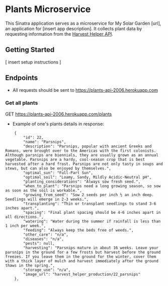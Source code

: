 # Plants Microservice
This Sinatra application serves as a microservice for My Solar Garden [url], an application for [insert app description]. It collects plant data by requesting information from the [Harvest Helper API](https://github.com/damwhit/harvest_helper).

## Getting Started
[ insert setup instructions ]

## Endpoints
- All requests should be sent to https://plants-api-2006.herokuapp.com

### Get all plants
GET https://plants-api-2006.herokuapp.com/plants

- Example of one's plants details in response:

```
    {
        "id": 22,
        "name": "Parsnips",
        "description": "Parsnips, popular with ancient Greeks and Romans, were brought over to the Americas with the first colonists. Although parsnips are biennials, they are usually grown as an annual vegetable. Parsnips are a hardy, cool-season crop that is best harvested after a hard frost. Parsnips are not only tasty in soups and stews, but can also be enjoyed by themselves.",
        "optimal_sun": "Full-Part Sun",
        "optimal_soil": "Loamy, Sandy, Mildly Acidic-Neutral pH",
        "planting_considerations": "Always sow fresh seed.",
        "when_to_plant": "Parsnips need a long growing season, so sow as soon as the soil is workable.",
        "growing_from_seed": "Sow 2 seeds per inch ½ an inch deep. Seedlings will emerge in 2-3 weeks.",
        "transplanting": "Thin or transplant seedlings to stand 3-6 inches apart.",
        "spacing": "Final plant spacing should be 4-6 inches apart in all directions.",
        "watering": "Water during the summer if rainfall is less than 1 inch per week.",
        "feeding": "Always keep the beds free of weeds.",
        "other_care": "n/a",
        "diseases": "n/a",
        "pests": null,
        "harvesting": "Parsnips mature in about 16 weeks. Leave your parsnips in the ground for a few frosts but harvest before the ground freezes. If you leave them in the ground for the winter, cover them with a thick layer of mulch and harvest immediately after the ground thaws in the spring.",
        "storage_use": "n/a",
        "image_url": "harvest_helper_production/22_parsnips"
    },
```
